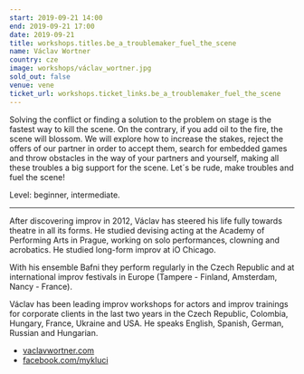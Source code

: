 ```yaml
---
start: 2019-09-21 14:00
end: 2019-09-21 17:00
date: 2019-09-21
title: workshops.titles.be_a_troublemaker_fuel_the_scene
name: Václav Wortner
country: cze
image: workshops/václav_wortner.jpg
sold_out: false
venue: vene
ticket_url: workshops.ticket_links.be_a_troublemaker_fuel_the_scene
---
```


Solving the conflict or finding a solution to the problem on stage is the fastest way to kill the scene. On the contrary, if you add oil to the fire, the scene will blossom. We will explore how to increase the stakes, reject the offers of our partner in order to accept them, search for embedded games and throw obstacles in the way of your partners and yourself, making all these troubles a big support for the scene. Let´s be rude, make troubles and fuel the scene!

Level: beginner, intermediate.

---

After discovering improv in 2012, Václav has steered his life fully towards theatre in all its forms. He studied devising acting at the Academy of Performing Arts in Prague, working on solo performances, clowning and acrobatics. He studied long-form improv at iO Chicago.

With his ensemble Bafni they perform regularly in the Czech Republic and at international improv festivals in Europe (Tampere - Finland, Amsterdam, Nancy - France).

Václav has been leading improv workshops for actors and improv trainings for corporate clients in the last two years in the Czech Republic, Colombia, Hungary, France, Ukraine and USA. He speaks English, Spanish, German, Russian and Hungarian.

- [vaclavwortner.com](https://vaclavwortner.com)
- [facebook.com/mykluci](https://facebook.com/mykluci)
